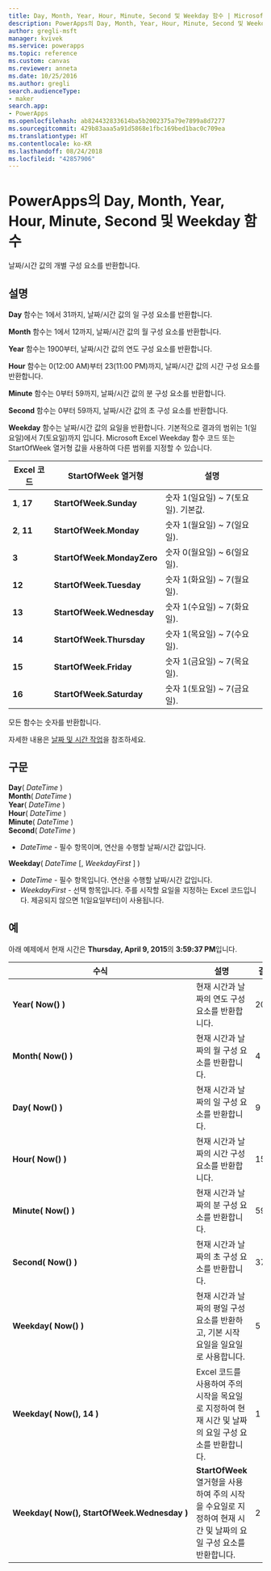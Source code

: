 ```yaml
---
title: Day, Month, Year, Hour, Minute, Second 및 Weekday 함수 | Microsoft Docs
description: PowerApps의 Day, Month, Year, Hour, Minute, Second 및 Weekday 함수에 대한 구문과 예제를 포함한 참조 정보
author: gregli-msft
manager: kvivek
ms.service: powerapps
ms.topic: reference
ms.custom: canvas
ms.reviewer: anneta
ms.date: 10/25/2016
ms.author: gregli
search.audienceType:
- maker
search.app:
- PowerApps
ms.openlocfilehash: ab824432833614ba5b2002375a79e7899a8d7277
ms.sourcegitcommit: 429b83aaa5a91d5868e1fbc169bed1bac0c709ea
ms.translationtype: HT
ms.contentlocale: ko-KR
ms.lasthandoff: 08/24/2018
ms.locfileid: "42857906"
---
```

# <a name="day-month-year-hour-minute-second-and-weekday-functions-in-powerapps"></a>PowerApps의 Day, Month, Year, Hour, Minute, Second 및 Weekday 함수
날짜/시간 값의 개별 구성 요소를 반환합니다.

## <a name="description"></a>설명
**Day** 함수는 1에서 31까지, 날짜/시간 값의 일 구성 요소를 반환합니다.

**Month** 함수는 1에서 12까지, 날짜/시간 값의 월 구성 요소를 반환합니다.

**Year** 함수는 1900부터, 날짜/시간 값의 연도 구성 요소를 반환합니다.

**Hour** 함수는 0(12:00 AM)부터 23(11:00 PM)까지, 날짜/시간 값의 시간 구성 요소를 반환합니다.

**Minute** 함수는 0부터 59까지, 날짜/시간 값의 분 구성 요소를 반환합니다.

**Second** 함수는 0부터 59까지, 날짜/시간 값의 초 구성 요소를 반환합니다.

**Weekday** 함수는 날짜/시간 값의 요일을 반환합니다.  기본적으로 결과의 범위는 1(일요일)에서 7(토요일)까지 입니다.  Microsoft Excel Weekday 함수 코드 또는 StartOfWeek 열거형 값을 사용하여 다른 범위를 지정할 수 있습니다.

| Excel 코드 | StartOfWeek 열거형 | 설명 |
| --- | --- | --- |
| **1**, **17** |**StartOfWeek.Sunday** |숫자 1(일요일) ~ 7(토요일).  기본값. |
| **2**, **11** |**StartOfWeek.Monday** |숫자 1(월요일) ~ 7(일요일). |
| **3** |**StartOfWeek.MondayZero** |숫자 0(월요일) ~ 6(일요일). |
| **12** |**StartOfWeek.Tuesday** |숫자 1(화요일) ~ 7(월요일). |
| **13** |**StartOfWeek.Wednesday** |숫자 1(수요일) ~ 7(화요일). |
| **14** |**StartOfWeek.Thursday** |숫자 1(목요일) ~ 7(수요일). |
| **15** |**StartOfWeek.Friday** |숫자 1(금요일) ~ 7(목요일). |
| **16** |**StartOfWeek.Saturday** |숫자 1(토요일) ~ 7(금요일). |

모든 함수는 숫자를 반환합니다.

자세한 내용은 [날짜 및 시간 작업](../show-text-dates-times.md)을 참조하세요.

## <a name="syntax"></a>구문
**Day**( *DateTime* )<br>**Month**( *DateTime* )<br>**Year**( *DateTime* )<br>**Hour**( *DateTime* )<br>**Minute**( *DateTime* )<br>**Second**( *DateTime* )

* *DateTime* - 필수 항목이며,  연산을 수행할 날짜/시간 값입니다.  

**Weekday**( *DateTime* [, *WeekdayFirst* ] )<br>

* *DateTime* - 필수 항목입니다.  연산을 수행할 날짜/시간 값입니다. 
* *WeekdayFirst* - 선택 항목입니다.  주를 시작할 요일을 지정하는 Excel 코드입니다.  제공되지 않으면 1(일요일부터)이 사용됩니다.

## <a name="examples"></a>예
아래 예제에서 현재 시간은 **Thursday, April 9, 2015**의 **3:59:37 PM**입니다.

| 수식 | 설명 | 결과 |
| --- | --- | --- |
| **Year(&nbsp;Now()&nbsp;)** |현재 시간과 날짜의 연도 구성 요소를 반환합니다. |2015 |
| **Month(&nbsp;Now()&nbsp;)** |현재 시간과 날짜의 월 구성 요소를 반환합니다. |4 |
| **Day(&nbsp;Now()&nbsp;)** |현재 시간과 날짜의 일 구성 요소를 반환합니다. |9 |
| **Hour(&nbsp;Now()&nbsp;)** |현재 시간과 날짜의 시간 구성 요소를 반환합니다. |15 |
| **Minute(&nbsp;Now()&nbsp;)** |현재 시간과 날짜의 분 구성 요소를 반환합니다. |59 |
| **Second(&nbsp;Now()&nbsp;)** |현재 시간과 날짜의 초 구성 요소를 반환합니다. |37 |
| **Weekday(&nbsp;Now()&nbsp;)** |현재 시간과 날짜의 평일 구성 요소를 반환하고, 기본 시작 요일을 일요일로 사용합니다. |5 |
| **Weekday(&nbsp;Now(),&nbsp;14&nbsp;)** |Excel 코드를 사용하여 주의 시작을 목요일로 지정하여 현재 시간 및 날짜의 요일 구성 요소를 반환합니다. |1 |
| **Weekday(&nbsp;Now(),&nbsp;StartOfWeek.Wednesday&nbsp;)** |**StartOfWeek** 열거형을 사용하여 주의 시작을 수요일로 지정하여 현재 시간 및 날짜의 요일 구성 요소를 반환합니다. |2 |

